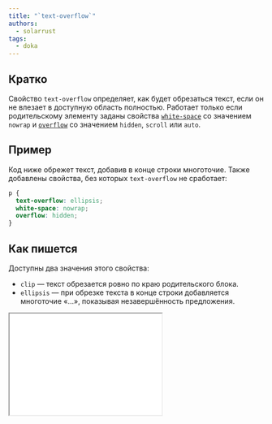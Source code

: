 ```yaml
---
title: "`text-overflow`"
authors:
  - solarrust
tags:
  - doka
---
```


## Кратко

Свойство `text-overflow` определяет, как будет обрезаться текст, если он не влезает в доступную область полностью. Работает только если родительскому элементу заданы свойства [`white-space`](/css/white-space) со значением `nowrap` и [`overflow`](/css/overflow) со значением `hidden`, `scroll` или `auto`.

## Пример

Код ниже обрежет текст, добавив в конце строки многоточие. Также добавлены свойства, без которых `text-overflow` не сработает:

```css
p {
  text-overflow: ellipsis;
  white-space: nowrap;
  overflow: hidden;
}
```

## Как пишется

Доступны два значения этого свойства:

- `clip` — текст обрезается ровно по краю родительского блока.
- `ellipsis` — при обрезке текста в конце строки добавляется многоточие «…», показывая незавершённость предложения.

<iframe title="Разница значений clip и ellipsis" src="demos/values/" height="200"></iframe>

